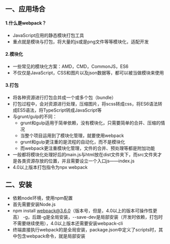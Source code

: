 ## 一、应用场合

#### 1.什么是webpack？

* JavaScript应用的静态模块打包工具
* 重点就是模块与打包，将大量的js或是png文件等等模块化，适配开发

#### 2.模块化

* 一些常见的模块化方案：AMD，CMD，CommonJS，ES6
* 不仅仅是JavaScript，CSS和图片以及json数据等，都可以被当做模块来使用

#### 3.打包

* 将各种资源进行打包合并成一个或多个包（bundle）
* 打包过程中，会对资源进行处理，压缩图片，将scss转成css，将ES6语法转成ES5语法，将TypeScript转成JavaScript等
* 与grunt/gulp的不同：
  * grunt和gulp适用于简单依赖，没有模块化，只需要简单的合并、压缩的情况
  * 当整个项目运用到了模块化管理，就要使用webpack
  * grunt和gulp更注重的是流程的自动化，而不是模块化
  * 而webpack更注重模块化管理，文件的合并、预处理等都是附加功能
* 一般都将模块化处理好后的main.js与html放在dist文件夹下，而src文件夹才是各类资源存放的位置，并且需要设立一个入口js——index.js
* 4.0以上版本打包指令为npx webpack

## 二、安装

* 依赖node环境，使用npm配置
* 首先需要安装Node.js
* npm install webpack@3.6.0（版本号，但是，4.0以上的版本可操作性更高） -g，后跟-g是全局安装，--save-dev是局部安装（开发时依赖，打包时不需要继续使用），4.0以上版本还需要安装webpack-cli
* 终端直接执行webpack的是全局安装，package.json中定义了scripts时，其中包含webpack命令，就是局部安装



